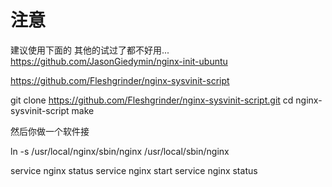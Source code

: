 # 注意 #
建议使用下面的 其他的试过了都不好用...
https://github.com/JasonGiedymin/nginx-init-ubuntu


https://github.com/Fleshgrinder/nginx-sysvinit-script

git clone https://github.com/Fleshgrinder/nginx-sysvinit-script.git
cd nginx-sysvinit-script
make

然后你做一个软件接

ln -s /usr/local/nginx/sbin/nginx /usr/local/sbin/nginx

service nginx status
service nginx start
service nginx status